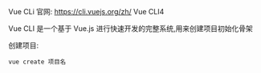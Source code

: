 
Vue CLi 官网: https://cli.vuejs.org/zh/ Vue CLI4

Vue CLI 是一个基于 Vue.js 进行快速开发的完整系统,用来创建项目初始化骨架

创建项目:

`vue create 项目名`
